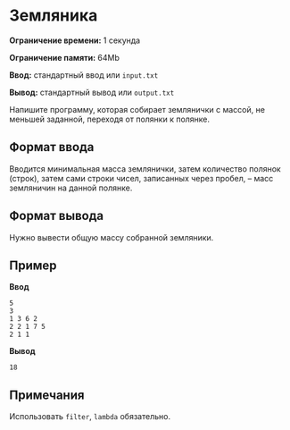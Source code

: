 # Земляника

**Ограничение времени:** 1 секунда

**Ограничение памяти:** 64Mb

**Ввод:** стандартный ввод или `input.txt`

**Вывод:** стандартный вывод или `output.txt`

Напишите программу, которая собирает землянички с массой, не меньшей заданной, переходя от полянки к полянке.

## Формат ввода

Вводится минимальная масса землянички, затем количество полянок (строк), затем сами строки чисел, записанных через пробел, – масс земляничин на данной полянке.

## Формат вывода

Нужно вывести общую массу собранной земляники.

## Пример

**Ввод**
```
5
3
1 3 6 2
2 2 1 7 5
2 1 1
```

**Вывод**
```
18
```

## Примечания

Использовать `filter`, `lambda` обязательно.